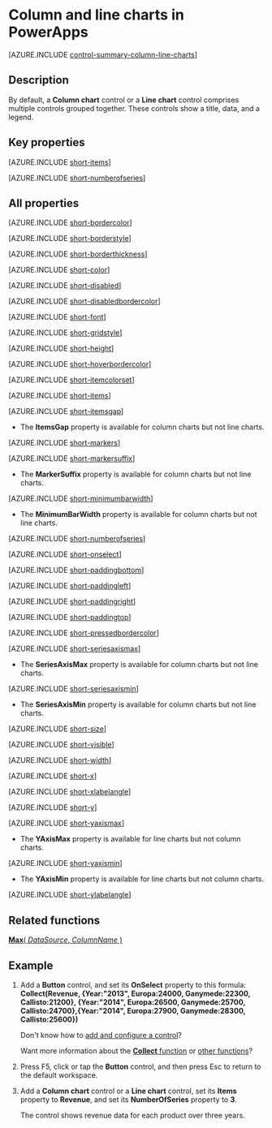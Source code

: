 <properties
    pageTitle="Column chart control and Line chart control: reference | Microsoft PowerApps"
    description="Information, including properties and examples, about Column chart controls and Line chart controls"
    services=""
    suite="powerapps"
    documentationCenter="na"
    authors="aftowen"
    manager="erikre"
    editor=""
    tags=""/>

<tags
   ms.service="powerapps"
   ms.devlang="na"
   ms.topic="article"
   ms.tgt_pltfrm="na"
   ms.workload="na"
   ms.date="03/11/2016"
   ms.author="anneta"/>

# Column and line charts in PowerApps #
[AZURE.INCLUDE [control-summary-column-line-charts](../../includes/control-summary-column-line-charts.md)]

## Description ##
By default, a **Column chart** control or a **Line chart** control comprises multiple controls grouped together. These controls show a title, data, and a legend.

## Key properties ##

[AZURE.INCLUDE [short-items](../../includes/short-items.md)]

[AZURE.INCLUDE [short-numberofseries](../../includes/short-numberofseries.md)]

## All properties ##

[AZURE.INCLUDE [short-bordercolor](../../includes/short-bordercolor.md)]

[AZURE.INCLUDE [short-borderstyle](../../includes/short-borderstyle.md)]

[AZURE.INCLUDE [short-borderthickness](../../includes/short-borderthickness.md)]

[AZURE.INCLUDE [short-color](../../includes/short-color.md)]

[AZURE.INCLUDE [short-disabled](../../includes/short-disabled.md)]

[AZURE.INCLUDE [short-disabledbordercolor](../../includes/short-disabledbordercolor.md)]

[AZURE.INCLUDE [short-font](../../includes/short-font.md)]

[AZURE.INCLUDE [short-gridstyle](../../includes/short-gridstyle.md)]

[AZURE.INCLUDE [short-height](../../includes/short-height.md)]

[AZURE.INCLUDE [short-hoverbordercolor](../../includes/short-hoverbordercolor.md)]

[AZURE.INCLUDE [short-itemcolorset](../../includes/short-itemcolorset.md)]

[AZURE.INCLUDE [short-items](../../includes/short-items.md)]

[AZURE.INCLUDE [short-itemsgap](../../includes/short-itemsgap.md)]

- The **ItemsGap** property is available for column charts but not line charts.

[AZURE.INCLUDE [short-markers](../../includes/short-markers.md)]

[AZURE.INCLUDE [short-markersuffix](../../includes/short-markersuffix.md)]

- The **MarkerSuffix** property is available for column charts but not line charts.

[AZURE.INCLUDE [short-minimumbarwidth](../../includes/short-minimumbarwidth.md)]

- The **MinimumBarWidth** property is available for column charts but not line charts.

[AZURE.INCLUDE [short-numberofseries](../../includes/short-numberofseries.md)]

[AZURE.INCLUDE [short-onselect](../../includes/short-onselect.md)]

[AZURE.INCLUDE [short-paddingbottom](../../includes/short-paddingbottom.md)]

[AZURE.INCLUDE [short-paddingleft](../../includes/short-paddingleft.md)]

[AZURE.INCLUDE [short-paddingright](../../includes/short-paddingright.md)]

[AZURE.INCLUDE [short-paddingtop](../../includes/short-paddingtop.md)]

[AZURE.INCLUDE [short-pressedbordercolor](../../includes/short-pressedbordercolor.md)]

[AZURE.INCLUDE [short-seriesaxismax](../../includes/short-seriesaxismax.md)]

- The **SeriesAxisMax** property is available for column charts but not line charts.

[AZURE.INCLUDE [short-seriesaxismin](../../includes/short-seriesaxismin.md)]

- The **SeriesAxisMin** property is available for column charts but not line charts.

[AZURE.INCLUDE [short-size](../../includes/short-size.md)]

[AZURE.INCLUDE [short-visible](../../includes/short-visible.md)]

[AZURE.INCLUDE [short-width](../../includes/short-width.md)]

[AZURE.INCLUDE [short-x](../../includes/short-x.md)]

[AZURE.INCLUDE [short-xlabelangle](../../includes/short-xlabelangle.md)]

[AZURE.INCLUDE [short-y](../../includes/short-y.md)]

[AZURE.INCLUDE [short-yaxismax](../../includes/short-yaxismax.md)]

- The **YAxisMax** property is available for line charts but not column charts.

[AZURE.INCLUDE [short-yaxismin](../../includes/short-yaxismin.md)]

- The **YAxisMin** property is available for line charts but not column charts.

[AZURE.INCLUDE [short-ylabelangle](../../includes/short-ylabelangle.md)]

## Related functions ##

[**Max**( *DataSource*, *ColumnName* )](function-aggregates.md)

## Example ##
1. Add a **Button** control, and set its **OnSelect** property to this formula:<br>
**Collect(Revenue, {Year:"2013", Europa:24000, Ganymede:22300, Callisto:21200}, {Year:"2014", Europa:26500, Ganymede:25700, Callisto:24700},{Year:"2014", Europa:27900, Ganymede:28300, Callisto:25600})**

	Don't know how to [add and configure a control](add-configure-controls.md)?

	Want more information about the [**Collect** function](function-clear-collect-clearcollect.md) or [other functions](formula-reference.md)?

1. Press F5, click or tap the **Button** control, and then press Esc to return to the default workspace.

1. Add a **Column chart** control or a **Line chart** control, set its **Items** property to **Revenue**, and set its **NumberOfSeries** property to **3**.

	The control shows revenue data for each product over three years.
